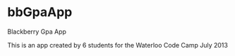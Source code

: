 bbGpaApp
========

Blackberry Gpa App

This is an app created by 6 students for the Waterloo Code Camp July 2013
